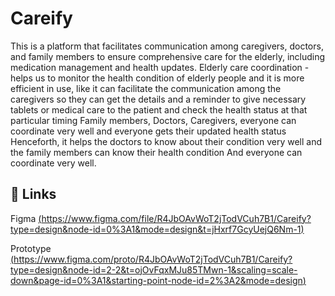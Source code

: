 
# Careify

This is a platform that facilitates communication among caregivers, doctors, and family
members to ensure comprehensive care for the elderly, including medication management
and health updates.
Elderly care coordination - helps us to monitor the health condition of elderly people and it is
more efficient in use, like it can facilitate the communication among the caregivers so they
can get the details and a reminder to give necessary tablets or medical care to the patient
and check the health status at that particular timing
Family members, Doctors, Caregivers,
everyone can coordinate very well and everyone gets their updated health status
Henceforth, it helps the doctors to know about their condition very well and the family
members can know their health condition And everyone can coordinate very well.
## 🔗 Links
Figma
[(https://www.figma.com/file/R4JbOAvWoT2jTodVCuh7B1/Careify?type=design&node-id=0%3A1&mode=design&t=jHxrf7GcyUejQ6Nm-1)](https://www.figma.com/file/R4JbOAvWoT2jTodVCuh7B1/Careify?type=design&node-id=0%3A1&mode=design&t=jHxrf7GcyUejQ6Nm-1)

Prototype
[(https://www.figma.com/proto/R4JbOAvWoT2jTodVCuh7B1/Careify?type=design&node-id=2-2&t=ojOvFqxMJu85TMwn-1&scaling=scale-down&page-id=0%3A1&starting-point-node-id=2%3A2&mode=design)](https://www.figma.com/proto/R4JbOAvWoT2jTodVCuh7B1/Careify?type=design&node-id=2-2&t=ojOvFqxMJu85TMwn-1&scaling=scale-down&page-id=0%3A1&starting-point-node-id=2%3A2&mode=design)

